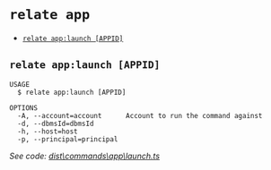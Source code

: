 `relate app`
============



* [`relate app:launch [APPID]`](#relate-applaunch-appid)

## `relate app:launch [APPID]`

```
USAGE
  $ relate app:launch [APPID]

OPTIONS
  -A, --account=account      Account to run the command against
  -d, --dbmsId=dbmsId
  -h, --host=host
  -p, --principal=principal
```

_See code: [dist\commands\app\launch.ts](https://github.com/neo-technology/daedalus/blob/v1.0.0/dist\commands\app\launch.ts)_
